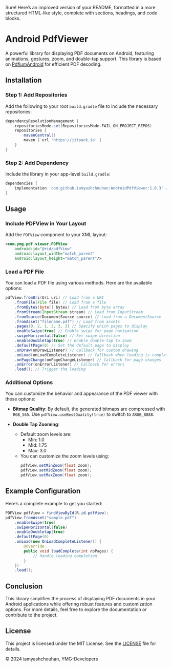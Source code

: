 Sure! Here’s an improved version of your README, formatted in a more structured HTML-like style, complete with sections, headings, and code blocks.


# Android PdfViewer

A powerful library for displaying PDF documents on Android, featuring animations, gestures, zoom, and double-tap support. This library is based on [PdfiumAndroid](https://github.com/barteksc/PdfiumAndroid) for efficient PDF decoding.

## Installation

### Step 1: Add Repositories

Add the following to your root `build.gradle` file to include the necessary repositories:

```groovy
dependencyResolutionManagement {
    repositoriesMode.set(RepositoriesMode.FAIL_ON_PROJECT_REPOS)
    repositories {
        mavenCentral()
        maven { url 'https://jitpack.io' }
    }
}
```

### Step 2: Add Dependency

Include the library in your app-level `build.gradle`:

```groovy
dependencies {
    implementation 'com.github.iamyashchouhan:AndroidPdfViewer:1.0.3' // Replace 'Tag' with the latest version
}
```

## Usage

### Include PDFView in Your Layout

Add the `PDFView` component to your XML layout:

```xml
<com.ymg.pdf.viewer.PDFView
    android:id="@+id/pdfView"
    android:layout_width="match_parent"
    android:layout_height="match_parent"/>
```

### Load a PDF File

You can load a PDF file using various methods. Here are the available options:

```java
pdfView.fromUri(Uri uri) // Load from a URI
    .fromFile(File file) // Load from a file
    .fromBytes(byte[] bytes) // Load from byte array
    .fromStream(InputStream stream) // Load from InputStream
    .fromSource(DocumentSource source) // Load from a DocumentSource
    .fromAsset("filename.pdf") // Load from assets
    .pages(0, 2, 1, 3, 3, 3) // Specify which pages to display
    .enableSwipe(true) // Enable swipe for page navigation
    .swipeHorizontal(false) // Set swipe direction
    .enableDoubletap(true) // Enable double-tap to zoom
    .defaultPage(0) // Set the default page to display
    .onDraw(onDrawListener) // Callback for custom drawing
    .onLoad(onLoadCompleteListener) // Callback when loading is complete
    .onPageChange(onPageChangeListener) // Callback for page changes
    .onError(onErrorListener) // Callback for errors
    .load(); // Trigger the loading
```

### Additional Options

You can customize the behavior and appearance of the PDF viewer with these options:

- **Bitmap Quality**: By default, the generated bitmaps are compressed with `RGB_565`. Use `pdfView.useBestQuality(true)` to switch to `ARGB_8888`.

- **Double Tap Zooming**: 
  - Default zoom levels are:
    - Min: 1.0
    - Mid: 1.75
    - Max: 3.0
  - You can customize the zoom levels using:
    ```java
    pdfView.setMinZoom(float zoom);
    pdfView.setMidZoom(float zoom);
    pdfView.setMaxZoom(float zoom);
    ```

## Example Configuration

Here’s a complete example to get you started:

```java
PDFView pdfView = findViewById(R.id.pdfView);
pdfView.fromAsset("sample.pdf")
    .enableSwipe(true)
    .swipeHorizontal(false)
    .enableDoubletap(true)
    .defaultPage(0)
    .onLoad(new OnLoadCompleteListener() {
        @Override
        public void loadComplete(int nbPages) {
            // Handle loading completion
        }
    })
    .load();
```

## Conclusion

This library simplifies the process of displaying PDF documents in your Android applications while offering robust features and customization options. For more details, feel free to explore the documentation or contribute to the project.

## License

This project is licensed under the MIT License. See the [LICENSE](LICENSE) file for details.

© 2024 iamyashchouhan, YMG-Developers

